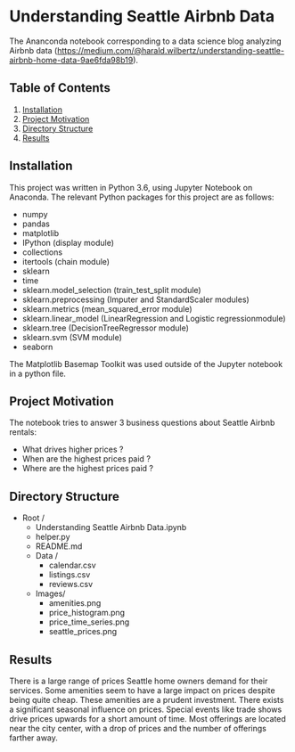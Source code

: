 # Understanding Seattle Airbnb Data
The Ananconda notebook corresponding to a data science blog analyzing Airbnb data (https://medium.com/@harald.wilbertz/understanding-seattle-airbnb-home-data-9ae6fda98b19).

## Table of Contents

1. [Installation](#installation)
2. [Project Motivation](#motivation)
3. [Directory Structure](#directoryStructure)
4. [Results](#results)

## Installation <a name="installation"></a>

This project was written in Python 3.6, using Jupyter Notebook on Anaconda. The relevant Python packages for this project are as follows:

- numpy
- pandas
- matplotlib
- IPython (display module)
- collections
- itertools (chain module)
- sklearn
- time
- sklearn.model_selection (train_test_split module)
- sklearn.preprocessing (Imputer and StandardScaler modules)
- sklearn.metrics (mean_squared_error module)
- sklearn.linear_model (LinearRegression and Logistic regressionmodule)
- sklearn.tree (DecisionTreeRegressor module)
- sklearn.svm (SVM module)
- seaborn

The Matplotlib Basemap Toolkit was used outside of the Jupyter notebook in a python file.

## Project Motivation <a name="motivation"></a>

The notebook tries to answer 3 business questions about Seattle Airbnb rentals:

- What drives higher prices ?
- When are the highest prices paid ?
- Where are the highest prices paid ?

## Directory Structure <a name="directoryStructure"></a>

- Root /
    - Understanding Seattle Airbnb Data.ipynb  
    - helper.py  
    - README.md  
    - Data /  
        - calendar.csv  
        - listings.csv  
        - reviews.csv  
    - Images/  
        - amenities.png  
        - price_histogram.png    
        - price_time_series.png  
        - seattle_prices.png  

## Results <a name="results"></a>
There is a large range of prices Seattle home owners demand for their services. Some amenities seem to have a large impact on prices despite being quite cheap. These amenities are a prudent investment. There exists a significant seasonal influence on prices. Special events like trade shows drive prices upwards for a short amount of time. Most offerings are located near the city center, with a drop of prices and the number of offerings farther away.
